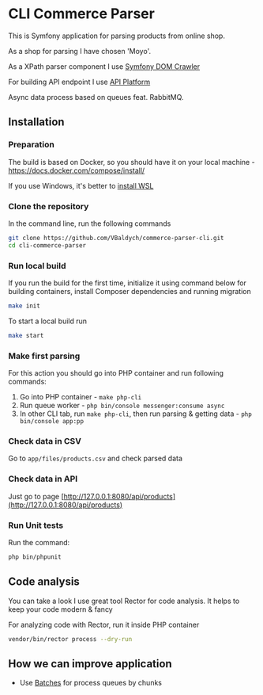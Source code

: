 # CLI Commerce Parser

This is Symfony application for parsing products from online shop.

As a shop for parsing I have chosen 'Moyo'.

As a XPath parser component I use [Symfony DOM Crawler](https://symfony.com/doc/current/components/dom_crawler.html)

For building API endpoint I use [API Platform](https://symfony.com/doc/6.4/the-fast-track/en/26-api.html)

Async data process based on queues feat. RabbitMQ.

## Installation

### Preparation

The build is based on Docker, so you should have it on your local machine - https://docs.docker.com/compose/install/

If you use Windows, it's better to [install WSL](https://documentation.ubuntu.com/wsl/en/latest/guides/install-ubuntu-wsl2/)

### Clone the repository

In the command line, run the following commands
```bash
git clone https://github.com/VBaldych/commerce-parser-cli.git
cd cli-commerce-parser
```

### Run local build

If you run the build for the first time, initialize it using command below for building containers,
install Composer dependencies and running migration
```bash
make init
```

To start a local build run
```bash
make start
```
### Make first parsing

For this action you should go into PHP container and run following commands:

1. Go into PHP container - `make php-cli`
2. Run queue worker - `php bin/console messenger:consume async`
3. In other CLI tab, run  `make php-cli`, then run parsing & getting data - `php bin/console app:pp`

### Check data in CSV
Go to `app/files/products.csv` and check parsed data

### Check data in API
Just go to page [http://127.0.0.1:8080/api/products](http://127.0.0.1:8080/api/products)

### Run Unit tests

Run the command:
```bash
php bin/phpunit
```

## Code analysis
You can take a look I use great tool Rector for code analysis. It helps to keep your code modern & fancy

For analyzing code with Rector, run it inside PHP container

```bash
vendor/bin/rector process --dry-run
```

## How we can improve application
- Use [Batches](https://symfony.com/doc/current/messenger.html#process-messages-by-batches) for process queues by chunks
